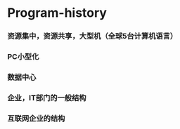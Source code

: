 # Program-history

### 资源集中，资源共享，大型机（全球5台计算机语言）

### PC小型化

### 数据中心

### 企业，IT部门的一般结构

### 互联网企业的结构


